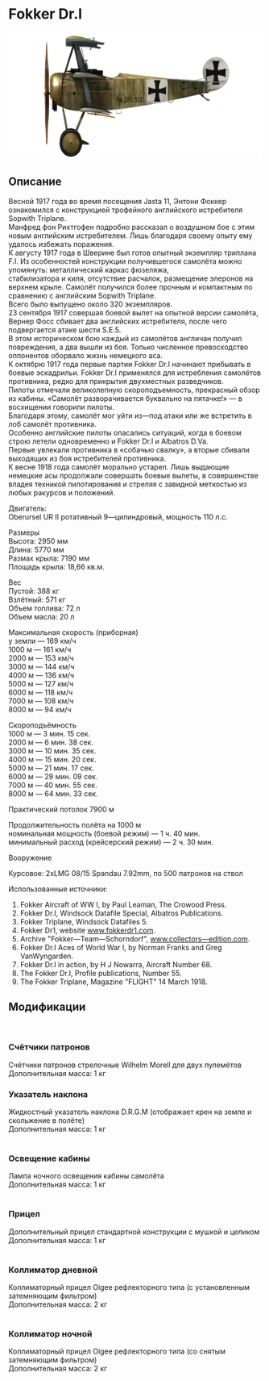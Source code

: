 # Fokker Dr.I  
  
![fokkerdr1](../images/fokkerdr1.png)  
  
## Описание  
  
Весной 1917 года во время посещения Jasta 11, Энтони Фоккер ознакомился с конструкцией трофейного английского истребителя Sopwith Triplane.   
Манфред фон Рихтгофен подробно рассказал о воздушном бое с этим новым английским истребителем. Лишь благодаря своему опыту ему удалось избежать поражения.   
К августу 1917 года в Шверине был готов опытный экземпляр триплана F.I. Из особенностей конструкции получившегося самолёта можно упомянуть: металлический каркас фюзеляжа,   
стабилизатора и киля, отсутствие расчалок, размещение элеронов на верхнем крыле. Самолёт получился более прочным и компактным по сравнению с английским Sopwith Triplane.   
Всего было выпущено около 320 экземпляров.  
23 сентября 1917 совершая боевой вылет на опытной версии самолёта, Вернер Фосс сбивает два английских истребителя, после чего подвергается атаке шести S.E.5.   
В этом историческом бою каждый из самолётов англичан получил повреждения, а два вышли из боя. Только численное превосходство оппонентов оборвало жизнь немецкого аса.   
К октябрю 1917 года первые партии Fokker Dr.I начинают прибывать в боевые эскадрильи. Fokker Dr.I применялся для истребления самолётов противника, редко для прикрытия двухместных разведчиков.   
Пилоты отмечали великолепную скороподъемность, прекрасный обзор из кабины. «Самолёт разворачивается буквально на пятачке!» — в восхищении говорили пилоты.   
Благодаря этому, самолёт мог уйти из—под атаки или же встретить в лоб самолёт противника.   
Особенно английские пилоты опасались ситуаций, когда в боевом строю летели одновременно и Fokker Dr.I и Albatros D.Va.   
Первые увлекали противника в «собачью свалку», а вторые сбивали выходящих из боя истребителей противника.    
К весне 1918 года самолёт морально устарел. Лишь выдающие немецкие асы  продолжали совершать боевые вылеты, в совершенстве   
владея техникой пилотирования и стреляя с завидной меткостью из любых ракурсов и положений.   
  
  
Двигатель:  
Oberursel UR II  ротативный 9—цилиндровый, мощность 110 л.с.  
  
Размеры  
Высота: 2950 мм  
Длина: 5770 мм  
Размах крыла: 7190 мм  
Площадь крыла: 18,66 кв.м.  
  
Вес  
Пустой: 388 кг  
Взлётный: 571 кг  
Объем топлива: 72 л  
Объем масла: 20 л  
  
Максимальная скорость (приборная)  
у земли — 169 км/ч  
1000 м — 161 км/ч  
2000 м — 153 км/ч  
3000 м — 144 км/ч  
4000 м — 136 км/ч  
5000 м — 127 км/ч  
6000 м — 118 км/ч  
7000 м — 108 км/ч  
8000 м —  94 км/ч  
  
Скороподъёмность  
1000 м — 3 мин. 15 сек.  
2000 м — 6 мин. 38 сек.  
3000 м — 10 мин. 35 сек.  
4000 м — 15 мин. 20 сек.  
5000 м — 21 мин. 17 сек.  
6000 м — 29 мин. 09 сек.  
7000 м — 40 мин. 55 сек.  
8000 м — 64 мин. 33 сек.  
  
Практический потолок 7900 м  
  
Продолжительность полёта на 1000 м  
номинальная мощность (боевой режим) — 1 ч. 40 мин.  
минимальный расход (крейсерский режим) — 2 ч. 30 мин.  
  
Вооружение  
  
Курсовое: 2xLMG 08/15 Spandau 7.92mm, по 500 патронов на ствол  
  
Использованные источники:  
1) Fokker Aircraft of WW I, by Paul Leaman, The Crowood Press.  
2) Fokker Dr.I, Windsock Datafile Special, Albatros Publications.  
3) Fokker Triplane, Windsock Datafiles 5.  
3) Fokker Dr1, website www.fokkerdr1.com.  
4) Archive "Fokker—Team—Schorndorf", www.collectors—edition.com.  
5) Fokker Dr.I Aces of World War I, by Norman Franks and Greg VanWyngarden.  
6) Fokker Dr.I in action, by H J Nowarra, Aircraft Number 68.  
7) The Fokker Dr.I, Profile publications, Number 55.  
8) The Fokker Triplane, Magazine "FLIGHT" 14 March 1918.  
  
## Модификации  
  ﻿
  
### Счётчики патронов  
  
Счётчики патронов стрелочные Wilhelm Morell для двух пулемётов  
Дополнительная масса: 1 кг  ﻿
  
### Указатель наклона  
  
Жидкостный указатель наклона D.R.G.M (отображает крен на земле и скольжение в полёте)  
Дополнительная масса: 1 кг  
  ﻿
  
### Освещение кабины  
  
Лампа ночного освещения кабины самолёта  
Дополнительная масса: 1 кг  
  ﻿
  
### Прицел  
  
Дополнительный прицел стандартной конструкции с мушкой и целиком  
Дополнительная масса: 1 кг  
  ﻿
  
### Коллиматор дневной  
  
Коллиматорный прицел Oigee рефлекторного типа (с установленным затемняющим фильтром)  
Дополнительная масса: 2 кг  
  ﻿
  
### Коллиматор ночной  
  
Коллиматорный прицел Oigee рефлекторного типа (со снятым затемняющим фильтром)  
Дополнительная масса: 2 кг  
